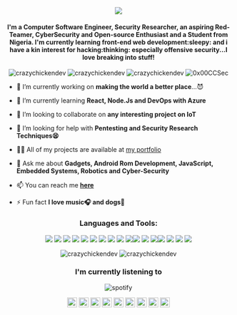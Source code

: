 <p align="center"> <img src="https://github.com/CrazyChickenDev/CrazyChickenDev/blob/master/assets/CrazyChickenDev.gif" /> </p>
<h4 align="center">I'm a Computer Software Engineer, Security Researcher, an aspiring Red-Teamer, CyberSecurity and Open-source Enthusiast and a Student from Nigeria. I'm currently learning front-end web development:sleepy: and i have a kin interest for hacking:thinking: especially offensive security...I love breaking into stuff!</h4>
<p align="center"> <img src="https://komarev.com/ghpvc/?username=crazychickendev&logoColor=white&color=ffc200" alt="crazychickendev" /> <img
src="https://img.shields.io/github/followers/crazychickendev?style=social" alt="crazychickendev" /> <img
src="https://img.shields.io/github/last-commit/crazychickendev/CrazyChickenDev" alt="crazychickendev" /> <img
src="https://img.shields.io/twitter/follow/0x00CCSec?label=Follow%20me&style=social" alt="0x00CCSec" /> </p>

- 🔭 I’m currently working on **making the world a better
  place**...:smiling_imp:

- 🌱 I’m currently learning **React, Node.Js and DevOps with Azure**

- 👯 I’m looking to collaborate on **any interesting project on IoT**

- 🤔 I’m looking for help with **Pentesting and Security Research
  Techniques:tired_face:**

- 👨‍💻 All of my projects are available at [my portfolio](https://nwaobidaniel.me)

- 💬 Ask me about **Gadgets, Android Rom Development, JavaScript, Embedded
  Systems, Robotics and Cyber-Security**

- 📫 You can reach me **[here](mailto:dannychukz15@gmail.com)**

- ⚡ Fun fact **I love music:headphones: and dogs:dog:**

<h3 align="center">Languages and Tools:</h3>
<p align="center"> <img src="https://img.shields.io/badge/OS-Linux-informational?style=flat&logo=linux&logoColor=white&color=ffc200"/> <img src="https://img.shields.io/badge/Framework-bootstrap-informational?style=flat&logo=bootstrap&logoColor=white&color=ffc200"/> <img src="https://img.shields.io/badge/Language-C-informational?style=flat&logo=C&logoColor=white&color=ffc200"/> <img
src="https://img.shields.io/badge/Language-C++-informational?style=flat&logo=c++&logoColor=white&color=ffc200"/> <img
src="https://img.shields.io/badge/Code-HTML-informational?style=flat&logo=html&logoColor=white&color=ffc200"/> <img
src="https://img.shields.io/badge/Code-CSS-informational?style=flat&logo=css&logoColor=white&color=ffc200"/> <img
src="https://img.shields.io/badge/Code-React-informational?style=flat&logo=react&logoColor=white&color=ffc200"/> <img
src="https://img.shields.io/badge/Language-JavaScript-informational?style=flat&logo=javascript&logoColor=white&color=ffc200"/> <img
src="https://img.shields.io/badge/Code-NodeJS-informational?style=flat&logo=nodejs&logoColor=white&color=ffc200"/> <img
src="https://img.shields.io/badge/Code-GatsbyJS-informational?style=flat&logo=gatsbyjs&logoColor=white&color=ffc200"/><img src="https://img.shields.io/badge/Language-Python-informational?style=flat&logo=python&logoColor=white&color=ffc200"/> <img
src="https://img.shields.io/badge/Language-PHP-informational?style=flat&logo=php&logoColor=white&color=ffc200"/> <img
src="https://img.shields.io/badge/Database-MySQL-informational?style=flat&logo=mysql&logoColor=white&color=ffc200"/><img
src="https://img.shields.io/badge/Shell-Bash-informational?style=flat&logo=gnu-bash&logoColor=white&color=ffc200"/> <img
src="https://img.shields.io/badge/OS-Android-informational?style=flat&logo=android&logoColor=white&color=ffc200"/> <img
src="https://img.shields.io/badge/Editor-VSCode-informational?style=flat&logo=vscode&logoColor=white&color=ffc200"/> <img
src="https://img.shields.io/badge/VersionControl-Git-informational?style=flat&logo=git&logoColor=white&color=ffc200"/>
</p>
<!--START_SECTION:waka-->
<!--END_SECTION:waka-->
<p align="center" height='130px'> <img src="https://github-readme-stats.vercel.app/api?username=crazychickendev&show_icons=true&hide_title=true&include_all_commits=true&line_height=21&bg_color=0,FFC200,FFD479,FFE8BE,F8F2E4&count_private=true&theme=graywhite" alt="crazychickendev"/> <img src="https://github-readme-stats.vercel.app/api/top-langs/?username=crazychickendev&layout=compact&show_icons=true&bg_color=0,FFE8BE,FFD479,FFC200&theme=graywhite&hide_title=true" alt="crazychickendev"/> </p>
<h3 align="center">I'm currently listening to</h3>
<p align="center"> <img src="https://spotify-github-profile.vercel.app/api/view?uid=n0rm1kq3erv1julqyq7evfmgi&cover_image=true" alt="spotify"/></p>

<p align="center">
<a href="https://codepen.io/crazychickendev" target="blank"><img align="center" src="https://cdn.jsdelivr.net/npm/simple-icons@3.0.1/icons/codepen.svg" alt="crazychickendev" height="22" width="22" /></a>
<a href="https://wa.me/2348022273025" target="blank"><img align="center" src="https://cdn.jsdelivr.net/npm/simple-icons@v3/icons/whatsapp.svg" alt="crazychickendev" height="22" width="22" /></a>
<a href="https://dev.to/crazychickendev" target="blank"><img align="center" src="https://cdn.jsdelivr.net/npm/simple-icons@3.0.1/icons/dev-dot-to.svg" alt="crazychickendev" height="22" width="22" /></a>
<a href="https://twitter.com/crazychickendev" target="blank"><img align="center" src="https://cdn.jsdelivr.net/npm/simple-icons@3.0.1/icons/twitter.svg" alt="crazychickendev" height="22" width="22" /></a>
<a href="https://linkedin.com/in/nwaobi-daniel" target="blank"><img align="center" src="https://cdn.jsdelivr.net/npm/simple-icons@3.0.1/icons/linkedin.svg" alt="nwaobi-daniel" height="22" width="22" /></a>
<a href="https://stackoverflow.com/users/nwaobi-daniel" target="blank"><img align="center" src="https://cdn.jsdelivr.net/npm/simple-icons@3.0.1/icons/stackoverflow.svg" alt="nwaobi-daniel" height="22" width="22" /></a>
<a href="https://www.reddit.com/user/dannychukz15/" target="blank"><img align="center" src="https://cdn.jsdelivr.net/npm/simple-icons@v3/icons/reddit.svg" alt="nwaobi-daniel" height="22" width="22" /></a>
<a href="https://t.me/CrazyChickenDev" target="blank"><img align="center" src="https://cdn.jsdelivr.net/npm/simple-icons@v3/icons/telegram.svg" alt="crazychickendev" height="22" width="22" /></a>
<a href="https://instagram.com/crazychickendev" target="blank"><img align="center" src="https://cdn.jsdelivr.net/npm/simple-icons@3.0.1/icons/instagram.svg" alt="crazychickendev" height="22" width="22" /></a>
</p>
